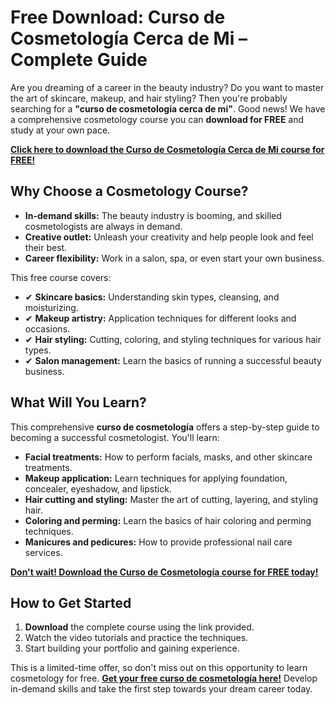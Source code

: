 # Free Download: Curso de Cosmetología Cerca de Mi – Complete Guide

Are you dreaming of a career in the beauty industry? Do you want to master the art of skincare, makeup, and hair styling? Then you're probably searching for a **"curso de cosmetología cerca de mi"**. Good news! We have a comprehensive cosmetology course you can **download for FREE** and study at your own pace.

[**Click here to download the Curso de Cosmetología Cerca de Mi course for FREE!**](https://udemywork.com/curso-de-cosmetologia-cerca-de-mi)

## Why Choose a Cosmetology Course?

*   **In-demand skills:** The beauty industry is booming, and skilled cosmetologists are always in demand.
*   **Creative outlet:** Unleash your creativity and help people look and feel their best.
*   **Career flexibility:** Work in a salon, spa, or even start your own business.

This free course covers:

*   ✔ **Skincare basics:** Understanding skin types, cleansing, and moisturizing.
*   ✔ **Makeup artistry:** Application techniques for different looks and occasions.
*   ✔ **Hair styling:** Cutting, coloring, and styling techniques for various hair types.
*   ✔ **Salon management:** Learn the basics of running a successful beauty business.

## What Will You Learn?

This comprehensive **curso de cosmetología** offers a step-by-step guide to becoming a successful cosmetologist. You'll learn:

*   **Facial treatments:** How to perform facials, masks, and other skincare treatments.
*   **Makeup application:** Learn techniques for applying foundation, concealer, eyeshadow, and lipstick.
*   **Hair cutting and styling:** Master the art of cutting, layering, and styling hair.
*   **Coloring and perming:** Learn the basics of hair coloring and perming techniques.
*   **Manicures and pedicures:** How to provide professional nail care services.

[**Don't wait! Download the Curso de Cosmetología course for FREE today!**](https://udemywork.com/curso-de-cosmetologia-cerca-de-mi)

## How to Get Started

1.  **Download** the complete course using the link provided.
2.  Watch the video tutorials and practice the techniques.
3.  Start building your portfolio and gaining experience.

This is a limited-time offer, so don't miss out on this opportunity to learn cosmetology for free. **[Get your free curso de cosmetología here!](https://udemywork.com/curso-de-cosmetologia-cerca-de-mi)** Develop in-demand skills and take the first step towards your dream career today.
